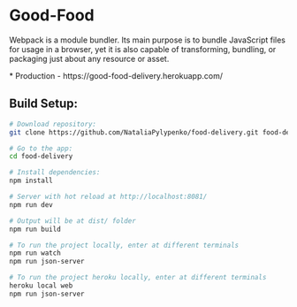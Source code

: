 <h1>Good-Food</h1>
<p>
  Webpack is a module bundler. Its main purpose is to bundle JavaScript files for usage in a browser, yet it is also capable of transforming, bundling, or packaging just about any resource or asset.
</p>
* Production - https://good-food-delivery.herokuapp.com/

## Build Setup:

``` bash
# Download repository:
git clone https://github.com/NataliaPylypenko/food-delivery.git food-delivery

# Go to the app:
cd food-delivery

# Install dependencies:
npm install

# Server with hot reload at http://localhost:8081/
npm run dev

# Output will be at dist/ folder
npm run build

# To run the project locally, enter at different terminals
npm run watch
npm run json-server

# To run the project heroku locally, enter at different terminals
heroku local web
npm run json-server
```
